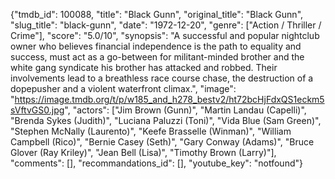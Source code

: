 {"tmdb_id": 100088, "title": "Black Gunn", "original_title": "Black Gunn", "slug_title": "black-gunn", "date": "1972-12-20", "genre": ["Action / Thriller / Crime"], "score": "5.0/10", "synopsis": "A successful and popular nightclub owner who believes financial independence is the path to equality and success, must act as a go-between for militant-minded brother and the white gang syndicate his brother has attacked and robbed. Their involvements lead to a breathless race course chase, the destruction of a dopepusher and a violent waterfront climax.", "image": "https://image.tmdb.org/t/p/w185_and_h278_bestv2/ht72bcHjFdxQS1eckm5sVftvGS0.jpg", "actors": ["Jim Brown (Gunn)", "Martin Landau (Capelli)", "Brenda Sykes (Judith)", "Luciana Paluzzi (Toni)", "Vida Blue (Sam Green)", "Stephen McNally (Laurento)", "Keefe Brasselle (Winman)", "William Campbell (Rico)", "Bernie Casey (Seth)", "Gary Conway (Adams)", "Bruce Glover (Ray Kriley)", "Jean Bell (Lisa)", "Timothy Brown (Larry)"], "comments": [], "recommandations_id": [], "youtube_key": "notfound"}